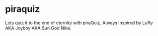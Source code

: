 # piraquiz
Lets quiz it to the end of eternity with piraQuiz. Always inspired by Luffy AKA Joyboy AKA Sun God Nika.

